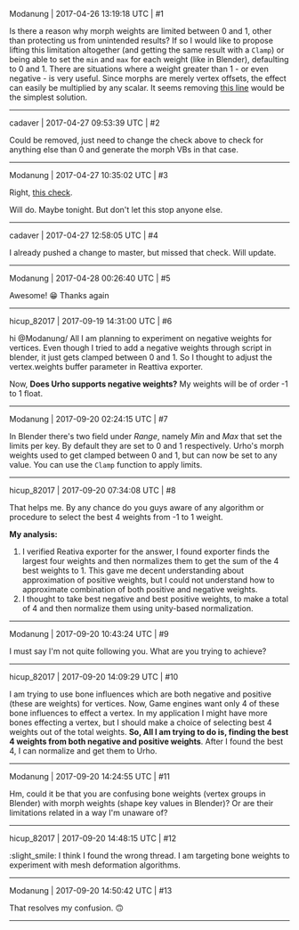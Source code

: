 Modanung | 2017-04-26 13:19:18 UTC | #1

Is there a reason why morph weights are limited between 0 and 1, other than protecting us from unintended results? If so I would like to propose lifting this limitation altogether (and getting the same result with a `Clamp`) or being able to set the `min` and `max` for each weight (like in Blender), defaulting to 0 and 1.
There are situations where a weight greater than 1 - or even negative - is very useful. Since morphs are merely vertex offsets, the effect can easily be multiplied by any scalar.
It seems removing [this line](https://github.com/urho3d/Urho3D/blob/master/Source/Urho3D/Graphics/AnimatedModel.cpp#L562) would be the simplest solution.

-------------------------

cadaver | 2017-04-27 09:53:39 UTC | #2

Could be removed, just need to change the check above to check for anything else than 0 and generate the morph VBs in that case.

-------------------------

Modanung | 2017-04-27 10:35:02 UTC | #3

Right, [this check](https://github.com/urho3d/Urho3D/blob/master/Source/Urho3D/Graphics/AnimatedModel.cpp#L1372).

Will do. Maybe tonight. But don't let this stop anyone else.

-------------------------

cadaver | 2017-04-27 12:58:05 UTC | #4

I already pushed a change to master, but missed that check. Will update.

-------------------------

Modanung | 2017-04-28 00:26:40 UTC | #5

Awesome! :grin:
Thanks again

-------------------------

hicup_82017 | 2017-09-19 14:31:00 UTC | #6

hi @Modanung/ All 
I am planning to experiment on negative weights for vertices. Even though I tried to add a negative weights through script in blender, it just gets clamped between 0 and 1. 
So I thought to adjust the vertex.weights buffer parameter in Reattiva exporter. 

Now, **Does Urho supports negative weights?** My weights will be of order -1 to 1 float.

-------------------------

Modanung | 2017-09-20 02:24:15 UTC | #7

In Blender there's two field under _Range_, namely _Min_ and _Max_ that set the limits per key. By default they are set to 0 and 1 respectively.
Urho's morph weights used to get clamped between 0 and 1, but can now be set to any value. You can use the `Clamp` function to apply limits.

-------------------------

hicup_82017 | 2017-09-20 07:34:08 UTC | #8

That helps me.
By any chance do you guys aware of any algorithm or procedure to select the best 4 weights from -1 to 1 weight. 

**My analysis:**
1. I verified Reativa exporter for the answer, I found exporter finds the largest four weights and then normalizes them to get the sum of the 4 best weights to 1. This gave me decent understanding about approximation of positive weights, but I could not understand how to approximate combination of both positive and negative weights.
2. I thought to take best negative and best positive weights, to make a total of 4 and then normalize them using unity-based normalization.

-------------------------

Modanung | 2017-09-20 10:43:24 UTC | #9

I must say I'm not quite following you.
What are you trying to achieve?

-------------------------

hicup_82017 | 2017-09-20 14:09:29 UTC | #10

I am trying to use bone influences which are both negative and positive (these are weights) for vertices.
Now, Game engines want only 4 of these bone influences to effect a vertex. In my application I might have more bones effecting a vertex, but I should make a choice of selecting best 4 weights out of the total weights.
**So, All I am trying to do is, finding the best 4 weights from both negative and positive weights**. 
After I found the best 4, I can normalize and get them to Urho.

-------------------------

Modanung | 2017-09-20 14:24:55 UTC | #11

Hm, could it be that you are confusing bone weights (vertex groups in Blender) with morph weights (shape key values in Blender)?
Or are their limitations related in a way I'm unaware of?

-------------------------

hicup_82017 | 2017-09-20 14:48:15 UTC | #12

 :slight_smile: I think I found the wrong thread.
I am targeting bone weights to experiment with mesh deformation algorithms.

-------------------------

Modanung | 2017-09-20 14:50:42 UTC | #13

That resolves my confusion. :upside_down_face:

-------------------------

